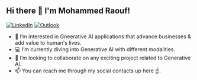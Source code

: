 ## Hi there 👋 I'm Mohammed Raouf!

<!-- [![Portfolio](https://img.shields.io/badge/Portfolio-%20MoSpace-orange)](https://mospace.netlify.app/) -->
<!-- [![Github](https://img.shields.io/badge/-Github-000?style=flat&logo=Github&logoColor=white)](https://github.com/MoRaouf) -->
[![LinkedIn](https://img.shields.io/badge/-LinkedIn-blue?style=flat&logo=Linkedin&logoColor=white)](https://www.linkedin.com/in/mohammedraouf/)
[![Outlook](https://img.shields.io/badge/-Outlook-0078D4?style=flat&logo=Microsoft-Outlook&logoColor=white)](mailto:m.raouf.ai@outlook.com)
<!-- [![Kaggle](https://img.shields.io/badge/-Kaggle-20beff?style=flat&logo=Kaggle&logoColor=white)](https://www.kaggle.com/mohammedraouf) -->


<!-- - 👋 Hi, I’m [MoRaouf](https://github.com/MoRaouf) -->
- 👀 I’m interested in Gneerative AI applications that advance businesses & add value to human's lives.
- 💻 I’m currently diving into Generative AI with different modalities.
- 💞️ I’m looking to collaborate on any exciting project related to Generative AI.
- 📫 You can reach me through my social contacts up here ☝️.


<!-- ## >>>> [My Projects Portoflio](https://github.com/MoRaouf/Projects-Portfolio) <<<< -->
<!-- > Find a list of the Data Science projects I accomplished so far, here ☝️. -->


<!-- ## My skills include

<p align="left">
	<img title="Python" src="https://github.com/MoRaouf/MoRaouf/blob/main/python.svg" width="40" height="40" />
        <img title="Scikit-learn" src="https://github.com/MoRaouf/MoRaouf/blob/main/sk-learn.png" width="70" height="40" />
        <img title="PyTorch" src="https://github.com/MoRaouf/MoRaouf/blob/main/PyTorch-logo.png" width="33" height="40" />
	<img title="LangChain" src="https://github.com/MoRaouf/MoRaouf/blob/main/LangChain.png" width="140" height="40" />
	<img title="Transformers" src="https://github.com/MoRaouf/MoRaouf/blob/main/Transformers.png" width="60" height="50" />
	<img title="spaCy" src="https://github.com/MoRaouf/MoRaouf/blob/main/SpaCy-logo.png" width="80" height="40" />
	<img title="AWS" src="https://github.com/MoRaouf/MoRaouf/blob/main/aws-logo.png" width=60" height="40" />
	<img title="Docker" src="https://github.com/MoRaouf/MoRaouf/blob/main/docker-logo.png" width=50" height="40" />
	<img title="MySQL" src="https://github.com/MoRaouf/MoRaouf/blob/main/mysql2.png" width=70" height="40" />
<!-- 	<img title="Neo4j" src="https://github.com/MoRaouf/MoRaouf/blob/main/Neo4j-logo.png" width=100" height="40" /> -->
<!--	<img title="Git" src="https://github.com/MoRaouf/MoRaouf/blob/main/git.svg" width="70" height="40" /> -->
<!-- 	<img title="Spark" src="https://github.com/MoRaouf/MoRaouf/blob/main/apache_spark.svg" width="80" height="40" /> -->
<!--	<img title="Jira" src="https://github.com/MoRaouf/MoRaouf/blob/main/Jira-logo.png" width="40" height="40" /> -->
<!--    <img title="TensorFlow" src="https://github.com/MoRaouf/MoRaouf/blob/main/TensorFlow.png" width="140" height="40" /> -->
</p> 





<!---
MoRaouf/MoRaouf is a ✨ special ✨ repository because its `README.md` (this file) appears on your GitHub profile.
You can click the Preview link to take a look at your changes.
--->
